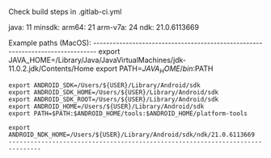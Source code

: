 Check build steps in .gitlab-ci.yml

java: 11
minsdk:
    arm64: 21
    arm-v7a: 24
ndk: 21.0.6113669

Example paths (MacOS):
    -------------------------------------------------------------------------------
    export JAVA_HOME=/Library/Java/JavaVirtualMachines/jdk-11.0.2.jdk/Contents/Home
    export PATH=$JAVA_HOME/bin:$PATH
    
    export ANDROID_SDK=/Users/${USER}/Library/Android/sdk
    export ANDROID_SDK_HOME=/Users/${USER}/Library/Android/sdk
    export ANDROID_SDK_ROOT=/Users/${USER}/Library/Android/sdk
    export ANDROID_HOME=/Users/${USER}/Library/Android/sdk
    export PATH=$PATH:$ANDROID_HOME/tools:$ANDROID_HOME/platform-tools
    
    export ANDROID_NDK_HOME=/Users/${USER}/Library/Android/sdk/ndk/21.0.6113669
    -------------------------------------------------------------------------------
